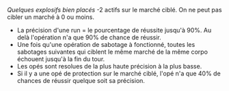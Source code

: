 *Quelques explosifs bien placés*
-2 actifs sur le marché ciblé.
On ne peut pas cibler un marché à 0 ou moins.

* La précision d'une run = le pourcentage de réussite jusqu'à 90%. Au delà l'opération n'a que 90% de chance de réussir.
* Une fois qu'une opération de sabotage à fonctionné, toutes les sabotages suivantes qui ciblent le même marché de la même corpo échouent jusqu'à la fin du tour.
* Les opés sont resolues de la plus haute précision à la plus basse.
* Si il y a une opé de protection sur le marché ciblé, l'opé n'a que 40% de chances de réussir quelque soit sa précision.